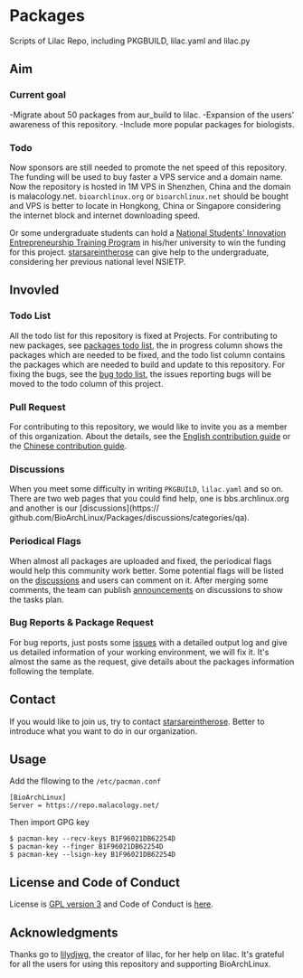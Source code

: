 # Packages
Scripts of Lilac Repo, including PKGBUILD, lilac.yaml and lilac.py

## Aim

### Current goal

 -Migrate about 50 packages from aur_build to lilac.
 -Expansion of the users' awareness of this repository.
 -Include more popular packages for biologists.

### Todo

Now sponsors are still needed to promote the net speed of this repository. The funding will be used to buy faster a VPS service and a domain name. Now the repository is hosted in 1M VPS in Shenzhen, China and the domain is malacology.net. `bioarchlinux.org` or `bioarchlinux.net` should be bought and VPS is better to locate in Hongkong, China or Singapore considering the internet block and internet downloading speed.

Or some undergraduate students can hold a [National Students' Innovation Entrepreneurship Training Program](http://gjcxcy.bjtu.edu.cn/Index.aspx) in his/her university to win the funding for this project. [starsareintherose]( mailto:guoyizhang@malacology.net) can give help to the undergraduate, considering her previous national level NSIETP.

## Invovled

### Todo List

All the todo list for this repository is fixed at Projects. For contributing to new packages, see [packages todo list](https://github.com/BioArchLinux/Packages/projects/1), the in progress column shows the packages which are needed to be fixed, and the todo list column contains the packages which are needed to build and update to this repository. For fixing the bugs, see the [bug todo list](https://github.com/BioArchLinux/Packages/projects/2), the issues reporting bugs will be moved to the todo column of this project.

### Pull Request

For contributing to this repository, we would like to invite you as a member of this organization. About the details, see the [English contribution guide](./CONTRIBUTING_EN.md) or the [Chinese contribution guide](./CONTRIBUTING.md ).

### Discussions

When you meet some difficulty in writing `PKGBUILD`, `lilac.yaml` and so on. There are two web pages that you could find help, one is bbs.archlinux.org and another is our [discussions](https:// github.com/BioArchLinux/Packages/discussions/categories/qa).

### Periodical Flags

When almost all packages are uploaded and fixed, the periodical flags would help this community work better. Some potential flags will be listed on the [discussions](https://github.com/BioArchLinux/Packages/discussions/categories/periodical-flags ) and users can comment on it. After merging some comments, the team can publish [announcements](https://github.com/BioArchLinux/Packages/discussions/categories/announcements) on discussions to show the tasks plan.

### Bug Reports & Package Request

For bug reports, just posts some [issues](https://github.com/BioArchLinux/Packages/issues) with a detailed output log and give us detailed information of your working environment, we will fix it. It's almost the same as the request, give details about the packages information following the template.

## Contact

If you would like to join us, try to contact [starsareintherose](mailto:guoyizhang@malacology.net). Better to introduce what you want to do in our organization.

## Usage

Add the fllowing to the `/etc/pacman.conf`
```
[BioArchLinux]
Server = https://repo.malacology.net/
```
Then import GPG key
```
$ pacman-key --recv-keys B1F96021DB62254D
$ pacman-key --finger B1F96021DB62254D
$ pacman-key --lsign-key B1F96021DB62254D
```

## License and Code of Conduct

License is [GPL version 3](./LICENSE) and Code of Conduct is [here](./CODE_OF_CONDUCT.md).

## Acknowledgments

Thanks go to [lilydjwg](https://github.com/lilydjwg), the creator of lilac, for her help on lilac. It's grateful for all the users for using this repository and supporting BioArchLinux.
